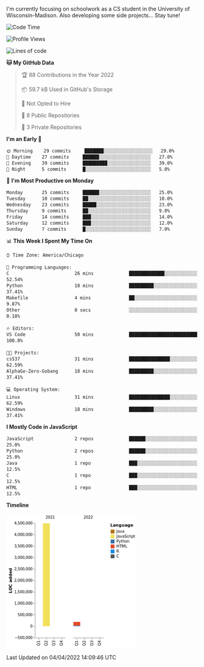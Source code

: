 

I'm currently focusing on schoolwork as a CS student in the University of Wisconsin-Madison.
Also developing some side projects...
Stay tune!

<!--START_SECTION:waka-->
![Code Time](http://img.shields.io/badge/Code%20Time-50%20mins-blue)

![Profile Views](http://img.shields.io/badge/Profile%20Views-82-blue)

![Lines of code](https://img.shields.io/badge/From%20Hello%20World%20I%27ve%20Written-5%20Million%20lines%20of%20code-blue)

**🐱 My GitHub Data** 

> 🏆 88 Contributions in the Year 2022
 > 
> 📦 59.7 kB Used in GitHub's Storage 
 > 
> 🚫 Not Opted to Hire
 > 
> 📜 8 Public Repositories 
 > 
> 🔑 3 Private Repositories  
 > 
**I'm an Early 🐤** 

```text
🌞 Morning    29 commits     ███████░░░░░░░░░░░░░░░░░░   29.0% 
🌆 Daytime    27 commits     ██████░░░░░░░░░░░░░░░░░░░   27.0% 
🌃 Evening    39 commits     █████████░░░░░░░░░░░░░░░░   39.0% 
🌙 Night      5 commits      █░░░░░░░░░░░░░░░░░░░░░░░░   5.0%

```
📅 **I'm Most Productive on Monday** 

```text
Monday       25 commits     ██████░░░░░░░░░░░░░░░░░░░   25.0% 
Tuesday      10 commits     ██░░░░░░░░░░░░░░░░░░░░░░░   10.0% 
Wednesday    23 commits     █████░░░░░░░░░░░░░░░░░░░░   23.0% 
Thursday     9 commits      ██░░░░░░░░░░░░░░░░░░░░░░░   9.0% 
Friday       14 commits     ███░░░░░░░░░░░░░░░░░░░░░░   14.0% 
Saturday     12 commits     ███░░░░░░░░░░░░░░░░░░░░░░   12.0% 
Sunday       7 commits      █░░░░░░░░░░░░░░░░░░░░░░░░   7.0%

```


📊 **This Week I Spent My Time On** 

```text
⌚︎ Time Zone: America/Chicago

💬 Programming Languages: 
C                        26 mins             █████████████░░░░░░░░░░░░   52.54% 
Python                   18 mins             █████████░░░░░░░░░░░░░░░░   37.41% 
Makefile                 4 mins              ██░░░░░░░░░░░░░░░░░░░░░░░   9.87% 
Other                    0 secs              ░░░░░░░░░░░░░░░░░░░░░░░░░   0.18%

🔥 Editors: 
VS Code                  50 mins             █████████████████████████   100.0%

🐱‍💻 Projects: 
cs537                    31 mins             ███████████████░░░░░░░░░░   62.59% 
AlphaGo-Zero-Gobang      18 mins             █████████░░░░░░░░░░░░░░░░   37.41%

💻 Operating System: 
Linux                    31 mins             ███████████████░░░░░░░░░░   62.59% 
Windows                  18 mins             █████████░░░░░░░░░░░░░░░░   37.41%

```

**I Mostly Code in JavaScript** 

```text
JavaScript               2 repos             ██████░░░░░░░░░░░░░░░░░░░   25.0% 
Python                   2 repos             ██████░░░░░░░░░░░░░░░░░░░   25.0% 
Java                     1 repo              ███░░░░░░░░░░░░░░░░░░░░░░   12.5% 
C                        1 repo              ███░░░░░░░░░░░░░░░░░░░░░░   12.5% 
HTML                     1 repo              ███░░░░░░░░░░░░░░░░░░░░░░   12.5%

```


**Timeline**

![Chart not found](https://raw.githubusercontent.com/Slijeff/Slijeff/main/charts/bar_graph.png) 


 Last Updated on 04/04/2022 14:09:46 UTC
<!--END_SECTION:waka-->
